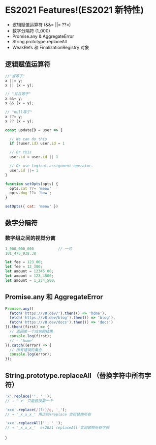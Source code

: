 

# ES2021 Features!(ES2021 新特性)

 - 逻辑赋值运算符 (&&= ||= ??=)
 - 数字分隔符 (1_000)
 - Promise.any & AggregateError
 - String.prototype.replaceAll
 - WeakRefs 和 FinalizationRegistry 对象

## 逻辑赋值运算符

```javascript
//"或等于"
x ||= y;
x || (x = y);

// "并且等于"
x &&= y;
x && (x = y);

// "null等于"
x ??= y;
x ?? (x = y);
```

```javascript
const updateID = user => {

  // We can do this
  if (!user.id) user.id = 1

  // Or this
  user.id = user.id || 1

  // Or use logical assignment operator.
  user.id ||= 1
}
```

```javascript
function setOpts(opts) {
  opts.cat ??= 'meow'
  opts.dog ??= 'bow';
}

setOpts({ cat: 'meow' })
```

## 数字分隔符

### 数字组之间的视觉分离

```javascript
1_000_000_000           // 一亿
101_475_938.38          

let fee = 123_00;       
let fee = 12_300;       
let amount = 12345_00;  
let amount = 123_4500;  
let amount = 1_234_500; 
```

## Promise.any 和 AggregateError

```javascript
Promise.any([
  fetch('https://v8.dev/').then(() => 'home'),
  fetch('https://v8.dev/blog').then(() => 'blog'),
  fetch('https://v8.dev/docs').then(() => 'docs')
]).then((first) => {
  // 返回第一个成功的结果
  console.log(first);
  // → 'home'
}).catch((error) => {
  // 所有错误的集合
  console.log(error);
});
```

## String.prototype.replaceAll （替换字符中所有字符）

```javascript
'x'.replace('', '_');
// → '_x' 只能替换第一个

'xxx'.replace(/(?:)/g, '_');
// → '_x_x_x_' 用正则+replace 实现替换所有

'xxx'.replaceAll('', '_');
// → '_x_x_x_'  es2021 replaceAll 实现替换所有字符
```


）

